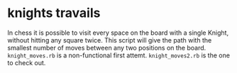 # knights travails

In chess it is possible to visit every space on the board with a single Knight, without hitting any square twice.  This script will give the path with the smallest number of moves between any two positions on the board.  `knight_moves.rb` is a non-functional first attemt.  `knight_moves2.rb` is the one to check out.
